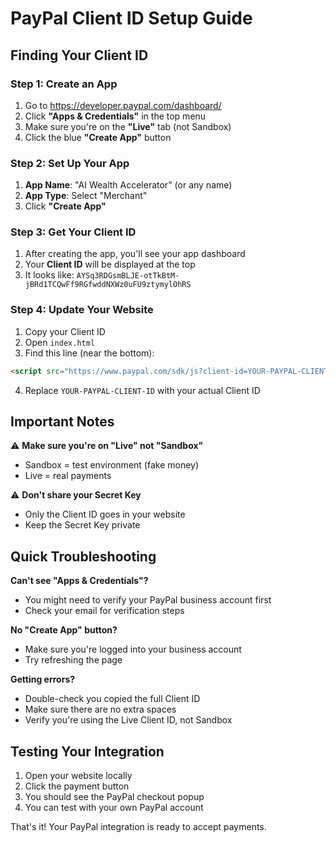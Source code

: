 # PayPal Client ID Setup Guide

## Finding Your Client ID

### Step 1: Create an App
1. Go to https://developer.paypal.com/dashboard/
2. Click **"Apps & Credentials"** in the top menu
3. Make sure you're on the **"Live"** tab (not Sandbox)
4. Click the blue **"Create App"** button

### Step 2: Set Up Your App
1. **App Name**: "AI Wealth Accelerator" (or any name)
2. **App Type**: Select "Merchant" 
3. Click **"Create App"**

### Step 3: Get Your Client ID
1. After creating the app, you'll see your app dashboard
2. Your **Client ID** will be displayed at the top
3. It looks like: `AYSq3RDGsmBLJE-otTkBtM-jBRd1TCQwFf9RGfwddNXWz0uFU9ztymylOhRS`

### Step 4: Update Your Website
1. Copy your Client ID
2. Open `index.html` 
3. Find this line (near the bottom):
```html
<script src="https://www.paypal.com/sdk/js?client-id=YOUR-PAYPAL-CLIENT-ID&currency=USD"></script>
```
4. Replace `YOUR-PAYPAL-CLIENT-ID` with your actual Client ID

## Important Notes

⚠️ **Make sure you're on "Live" not "Sandbox"**
- Sandbox = test environment (fake money)
- Live = real payments

⚠️ **Don't share your Secret Key**
- Only the Client ID goes in your website
- Keep the Secret Key private

## Quick Troubleshooting

**Can't see "Apps & Credentials"?**
- You might need to verify your PayPal business account first
- Check your email for verification steps

**No "Create App" button?**
- Make sure you're logged into your business account
- Try refreshing the page

**Getting errors?**
- Double-check you copied the full Client ID
- Make sure there are no extra spaces
- Verify you're using the Live Client ID, not Sandbox

## Testing Your Integration

1. Open your website locally
2. Click the payment button
3. You should see the PayPal checkout popup
4. You can test with your own PayPal account

That's it! Your PayPal integration is ready to accept payments.
